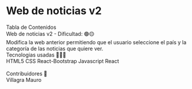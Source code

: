 # Web de noticias v2

Tabla de Contenidos<br>
Web de noticias v2 - Dificultad: 🟢🟡<br>
Modifica la web anterior permitiendo que el usuario seleccione el país y la categoría de las noticias que quiere ver.<br>
Tecnologias usadas 👩🏻‍💻<br>
HTML5 CSS React-Bootstrap Javascript React<br>
<br>
Contribuidores 👥<br>
Villagra Mauro<br>